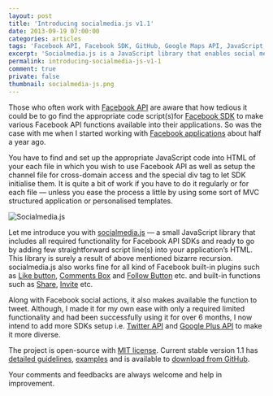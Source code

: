 ```yaml
---
layout: post
title: 'Introducing socialmedia.js v1.1'
date: 2013-09-19 07:00:00
categories: articles
tags: 'Facebook API, Facebook SDK, GitHub, Google Maps API, JavaScript, Socialmedia.js, Twitter API'
excerpt: 'Socialmedia.js is a JavaScript library that enables social media functions and plugins in web apps and websites. It reduces the pain of collecting code snippets and their setup.'
permalink: introducing-socialmedia-js-v1-1
comment: true
private: false
thumbnail: socialmedia-js.png
---
```


Those who often work with [Facebook API](https://developers.facebook.com/) are aware that how tedious it could be to go find the appropriate code script(s)for [Facebook SDK](https://developers.facebook.com/docs/sdks/) to make various Facebook API functions available into their applications. So was the case with me when I started working with [Facebook applications](http://jabran.me/understanding-user-journey-in-facebook-applications/) about half a year ago.

You have to find and set up the appropriate JavaScript code into HTML of your each file in which you wish to use Facebook API as well as setup the channel file for cross-domain access and the special div tag to let SDK initialise them. It is quite a bit of work if you have to do it regularly or for each file — unless you ease the process a little by using some sort of MVC structured application or personalised templates.

<img src="../img/socialmedia.js.jpg" alt="Socialmedia.js" class="img-responsive">

Let me introduce you with [socialmedia.js](https://github.com/jabranr/socialmedia.js#readme) — a small JavaScript library that includes all required functionality for Facebook API SDKs and ready to go by adding few straightforward script line(s) into your application’s HTML. This library is surely a result of above mentioned bizarre recursion. socialmedia.js also works fine for all kind of Facebook built-in plugins such as [Like button](http://jabran.me/introducing-socialmedia-js-v1-1/https//developers.facebook.com/docs/reference/plugins/like/), [Comments Box](https://developers.facebook.com/docs/reference/plugins/comments/) and [Follow Button](https://developers.facebook.com/docs/reference/plugins/follow/) etc. and built-in functions such as [Share](https://developers.facebook.com/docs/plugins/share/), [Invite](https://developers.facebook.com/docs/reference/dialogs/requests/) etc.

Along with Facebook social actions, it also makes available the function to tweet. Although, I made it for my own ease with only a required limited functionality and had been successfully using it for over 6 months, I now intend to add more SDKs setup i.e. [Twitter API](https://dev.twitter.com/) and [Google Plus API](https://developers.google.com/+/api/) to make it more diverse.

The project is open-source with [MIT license](http://opensource.org/licenses/MIT). Current stable version 1.1 has [detailed guidelines](https://github.com/jabranr/socialmedia.js#readme), [examples](http://jabran.me/sandbox/socialmediadotjs/) and is available to [download from GitHub](https://github.com/jabranr/socialmedia.js/archive/1.1.zip).

Your comments and feedbacks are always welcome and help in improvement.